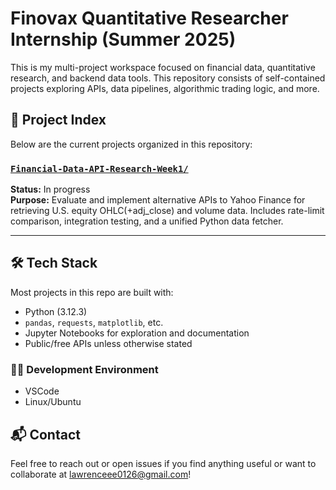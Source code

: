 # Finovax Quantitative Researcher Internship (Summer 2025)
This is my multi-project workspace focused on financial data, quantitative research, and backend data tools. This repository consists of self-contained projects exploring APIs, data pipelines, algorithmic trading logic, and more.

## 📁 Project Index
Below are the current projects organized in this repository:

### [`Financial-Data-API-Research-Week1/`](Financial-Data-API-Research-Week1/README.md)
**Status:** In progress  
**Purpose:** Evaluate and implement alternative APIs to Yahoo Finance for retrieving U.S. equity OHLC(+adj_close) and volume data. Includes rate-limit comparison, integration testing, and a unified Python data fetcher.

---

## 🛠️ Tech Stack
Most projects in this repo are built with:
- Python (3.12.3)
- `pandas`, `requests`, `matplotlib`, etc.
- Jupyter Notebooks for exploration and documentation
- Public/free APIs unless otherwise stated

### 🧑‍💻 Development Environment
- VSCode
- Linux/Ubuntu

## 📬 Contact
Feel free to reach out or open issues if you find anything useful or want to collaborate at lawrenceee0126@gmail.com!